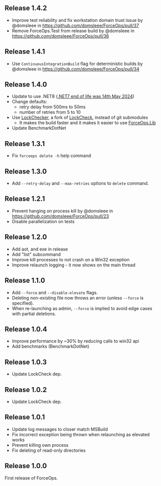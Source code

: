 ## Release 1.4.2
* Improve test reliability and fix workstation domain trust issue by @domsleee in https://github.com/domsleee/ForceOps/pull/37
* Remove ForceOps.Test from release build by @domsleee in https://github.com/domsleee/ForceOps/pull/36

## Release 1.4.1
* Use `ContinuousIntegrationBuild` flag for deterministic builds by @domsleee in https://github.com/domsleee/ForceOps/pull/34

## Release 1.4.0
* Update to use .NET8 ([.NET7 end of life was 14th May 2024](https://learn.microsoft.com/en-us/lifecycle/products/microsoft-net-and-net-core))
* Change defaults:
   *  retry delay from 500ms to 50ms
   * number of retries from 5 to 10
* Use [LockChecker](https://www.nuget.org/packages/lockchecker), a fork of [LockCheck](https://github.com/cklutz/LockCheck), instead of git submodules
   * It makes the build faster and it makes it easier to use [ForceOps.Lib](https://www.nuget.org/packages/ForceOps.Lib)
* Update BenchmarkDotNet

## Release 1.3.1
* Fix `forceops delete -h` help command

## Release 1.3.0
* Add `--retry-delay` and `--max-retries` options to `delete` command.

## Release 1.2.1
* Prevent hanging on process kill by @domsleee in https://github.com/domsleee/ForceOps/pull/23
* Disable parallelization on tests

## Release 1.2.0
* Add aot, and exe in release
* Add "list" subcommand
* Improve kill processes to not crash on a Win32 exception
* Improve relaunch logging - it now shows on the main thread

## Release 1.1.0
* Add `--force` and `--disable-elevate` flags.
* Deleting non-existing file now throws an error (unless `--force` is specified).
* When re-launching as admin, `--force` is implied to avoid edge cases with partial deletions.

## Release 1.0.4
* Improve performance by ~30% by reducing calls to win32 api
* Add benchmarks (BenchmarkDotNet)

## Release 1.0.3
* Update LockCheck dep.

## Release 1.0.2

* Update LockCheck dep.

## Release 1.0.1

* Update log messages to closer match MSBuild
* Fix incorrect exception being thrown when relaunching as elevated works
* Prevent killing own process
* Fix deleting of read-only directories

## Release 1.0.0

First release of ForceOps.
